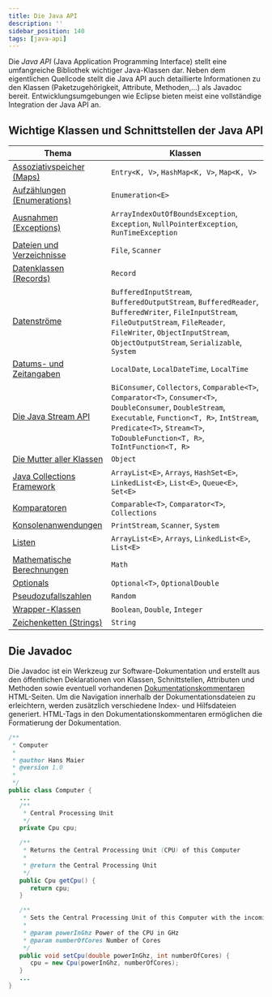 ```yaml
---
title: Die Java API
description: ''
sidebar_position: 140
tags: [java-api]
---
```


Die _Java API_ (Java Application Programming Interface) stellt eine umfangreiche
Bibliothek wichtiger Java-Klassen dar. Neben dem eigentlichen Quellcode stellt
die Java API auch detaillierte Informationen zu den Klassen (Paketzugehörigkeit,
Attribute, Methoden,…) als Javadoc bereit. Entwicklungsumgebungen wie Eclipse
bieten meist eine vollständige Integration der Java API an.

## Wichtige Klassen und Schnittstellen der Java API

| Thema                                                    | Klassen                                                                                                                                                                                                                                  |
| -------------------------------------------------------- | ---------------------------------------------------------------------------------------------------------------------------------------------------------------------------------------------------------------------------------------- |
| [Assoziativspeicher (Maps)](maps)                        | `Entry<K, V>`, `HashMap<K, V>`, `Map<K, V>`                                                                                                                                                                                              |
| [Aufzählungen (Enumerations)](enumerations)              | `Enumeration<E>`                                                                                                                                                                                                                         |
| [Ausnahmen (Exceptions)](exceptions)                     | `ArrayIndexOutOfBoundsException`, `Exception`, `NullPointerException`, `RunTimeException`                                                                                                                                                |
| [Dateien und Verzeichnisse](files)                       | `File`, `Scanner`                                                                                                                                                                                                                        |
| [Datenklassen (Records)](records)                        | `Record`                                                                                                                                                                                                                                 |
| [Datenströme](io-streams)                                | `BufferedInputStream`, `BufferedOutputStream`, `BufferedReader`, `BufferedWriter`, `FileInputStream`, `FileOutputStream`, `FileReader`, `FileWriter`, `ObjectInputStream`, `ObjectOutputStream`, `Serializable`, `System`                |
| [Datums- und Zeitangaben](dates-and-times)               | `LocalDate`, `LocalDateTime`, `LocalTime`                                                                                                                                                                                                |
| [Die Java Stream API](java-stream-api)                   | `BiConsumer`, `Collectors`, `Comparable<T>`, `Comparator<T>`, `Consumer<T>`, `DoubleConsumer`, `DoubleStream`, `Executable`, `Function<T, R>`, `IntStream`, `Predicate<T>`, `Stream<T>`, `ToDoubleFunction<T, R>`, `ToIntFunction<T, R>` |
| [Die Mutter aller Klassen](object)                       | `Object`                                                                                                                                                                                                                                 |
| [Java Collections Framework](java-collections-framework) | `ArrayList<E>`, `Arrays`, `HashSet<E>`, `LinkedList<E>`, `List<E>`, `Queue<E>`, `Set<E>`                                                                                                                                                 |
| [Komparatoren](comparators)                              | `Comparable<T>`, `Comparator<T>`, `Collections`                                                                                                                                                                                          |
| [Konsolenanwendungen](console-applications)              | `PrintStream`, `Scanner`, `System`                                                                                                                                                                                                       |
| [Listen](lists)                                          | `ArrayList<E>`, `Arrays`, `LinkedList<E>`, `List<E>`                                                                                                                                                                                     |
| [Mathematische Berechnungen](calculations)               | `Math`                                                                                                                                                                                                                                   |
| [Optionals](optionals)                                   | `Optional<T>`, `OptionalDouble`                                                                                                                                                                                                          |
| [Pseudozufallszahlen](pseudo-random-numbers)             | `Random`                                                                                                                                                                                                                                 |
| [Wrapper-Klassen](wrappers)                              | `Boolean`, `Double`, `Integer`                                                                                                                                                                                                           |
| [Zeichenketten (Strings)](strings)                       | `String`                                                                                                                                                                                                                                 |

## Die Javadoc

Die Javadoc ist ein Werkzeug zur Software-Dokumentation und erstellt aus den
öffentlichen Deklarationen von Klassen, Schnittstellen, Attributen und Methoden
sowie eventuell vorhandenen
[Dokumentationskommentaren](class-structure#kommentare-und-dokumentation)
HTML-Seiten. Um die Navigation innerhalb der Dokumentationsdateien zu
erleichtern, werden zusätzlich verschiedene Index- und Hilfsdateien generiert.
HTML-Tags in den Dokumentationskommentaren ermöglichen die Formatierung der
Dokumentation.

```java title="Computer.java (Auszug)" showLineNumbers
/**
 * Computer
 *
 * @author Hans Maier
 * @version 1.0
 *
 */
public class Computer {
   ...
   /**
    * Central Processing Unit
    */
   private Cpu cpu;

   /**
    * Returns the Central Processing Unit (CPU) of this Computer
    *
    * @return the Central Processing Unit
    */
   public Cpu getCpu() {
      return cpu;
   }

   /**
    * Sets the Central Processing Unit of this Computer with the incoming data
    *
    * @param powerInGhz Power of the CPU in GHz
    * @param numberOfCores Number of Cores
    */
   public void setCpu(double powerInGhz, int numberOfCores) {
      cpu = new Cpu(powerInGhz, numberOfCores);
   }
   ...
}
```

